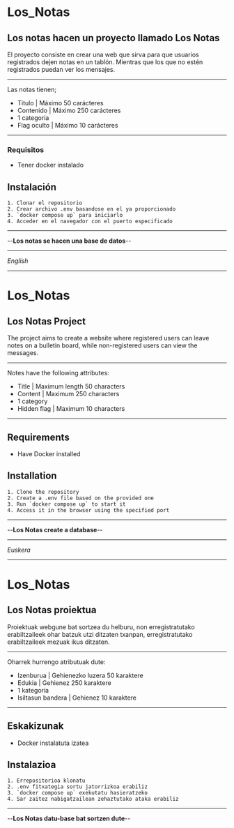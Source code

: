 # Los_Notas
## Los notas hacen un proyecto llamado Los Notas

El proyecto consiste en crear una web que sirva para que usuarios registrados dejen notas en un tablón. Mientras que los que no estén registrados puedan ver los mensajes.
***
Las notas tienen;
- Titulo | Máximo 50 carácteres
- Contenido | Máximo 250 carácteres  
- 1 categoria
- Flag oculto | Máximo 10 carácteres
***
### Requisitos
- Tener docker instalado

## Instalación
    1. Clonar el repositorio
    2. Crear archivo .env basandose en el ya proporcionado
    3. `docker compose up` para iniciarlo
    4. Acceder en el navegador con el puerto especificado  


***

--__Los notas se hacen una base de datos__--

---
_English_
***
# Los_Notas
## Los Notas Project

The project aims to create a website where registered users can leave notes on a bulletin board, while non-registered users can view the messages.
***
Notes have the following attributes:
- Title | Maximum length 50 characters
- Content | Maximum 250 characters
- 1 category
- Hidden flag | Maximum 10 characters
***
## Requirements

- Have Docker installed
## Installation
    1. Clone the repository
    2. Create a .env file based on the provided one
    3. Run `docker compose up` to start it
    4. Access it in the browser using the specified port



***

--__Los Notas create a database__--

---
_Euskera_
***
# Los_Notas
## Los Notas proiektua

Proiektuak webgune bat sortzea du helburu, non erregistratutako erabiltzaileek ohar batzuk utzi ditzaten txanpan, erregistratutako erabiltzaileek mezuak ikus ditzaten.
***
Oharrek hurrengo atributuak dute:
- Izenburua | Gehienezko luzera 50 karaktere
- Edukia | Gehienez 250 karaktere
- 1 kategoria
- Isiltasun bandera | Gehienez 10 karaktere
***
## Eskakizunak

- Docker instalatuta izatea
## Instalazioa

    1. Errepositorioa klonatu
    2. .env fitxategia sortu jatorrizkoa erabiliz
    3. `docker compose up` exekutatu hasieratzeko
    4. Sar zaitez nabigatzailean zehaztutako ataka erabiliz



***

--__Los Notas datu-base bat sortzen dute__--

